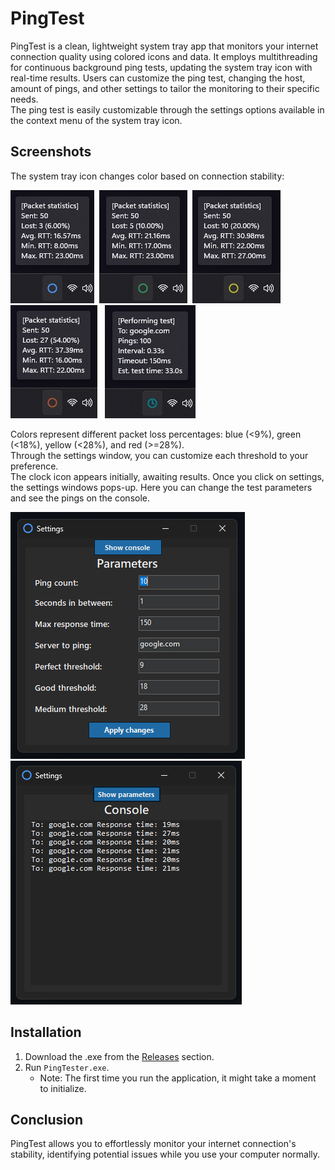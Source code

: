 # PingTest
PingTest is a clean, lightweight system tray app that monitors your internet connection quality using colored icons and data. It employs multithreading for continuous background ping tests, updating the system tray icon with real-time results. Users can customize the ping test, changing the host, amount of pings, and other settings to tailor the monitoring to their specific needs.  
The ping test is easily customizable through the settings options available in the context menu of the system tray icon.

## Screenshots
The system tray icon changes color based on connection stability:

<img src="Screenshots/Blue circle.jpg" alt="BlueCricle">&nbsp;
<img src="Screenshots/Green circle.jpg" alt="GreenCircle">&nbsp;
<img src="Screenshots/Yellow circle.jpg" alt="YellowCircle">&nbsp;
<img src="Screenshots/Red circle.jpg" alt="RedCircle">&nbsp;&nbsp;
<img src="Screenshots/Testing.jpg" alt="Testing...">

Colors represent different packet loss percentages: blue (<9%), green (<18%), yellow (<28%), and red (>=28%).  
Through the settings window, you can customize each threshold to your preference.  
The clock icon appears initially, awaiting results.
Once you click on settings, the settings windows pops-up. Here you can change the test parameters and see the pings on the console.

<img src="Screenshots/Parameters.png" alt="Parameters">&nbsp;&nbsp;
<img src="Screenshots/Console.png" alt="Console">

## Installation

1. Download the .exe from the [Releases](https://github.com/GenaroDS/PingTester.NET/releases/tag/exe) section.
2. Run `PingTester.exe`. 
   - Note: The first time you run the application, it might take a moment to initialize.


## Conclusion
PingTest allows you to effortlessly monitor your internet connection's stability, identifying potential issues while you use your computer normally.

